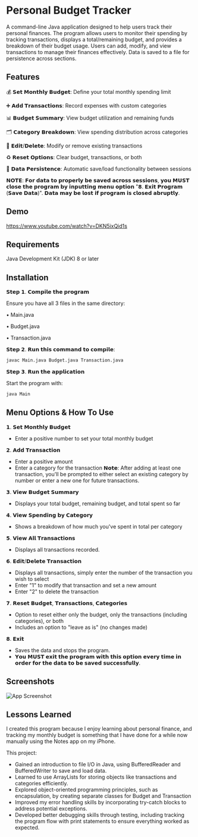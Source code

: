 
# Personal Budget Tracker
A command-line Java application designed to help users track their personal finances. The program allows users to monitor their spending by tracking transactions, displays a total/remaining budget, and provides a breakdown of their budget usage. Users can add, modify, and view transactions to manage their finances effectively. Data is saved to a file for persistence across sections.


## Features
💰 𝗦𝗲𝘁 𝗠𝗼𝗻𝘁𝗵𝗹𝘆 𝗕𝘂𝗱𝗴𝗲𝘁: Define your total monthly spending limit

➕ 𝗔𝗱𝗱 𝗧𝗿𝗮𝗻𝘀𝗮𝗰𝘁𝗶𝗼𝗻𝘀: Record expenses with custom categories

📊 𝗕𝘂𝗱𝗴𝗲𝘁 𝗦𝘂𝗺𝗺𝗮𝗿𝘆: View budget utilization and remaining funds

🗂 𝗖𝗮𝘁𝗲𝗴𝗼𝗿𝘆 𝗕𝗿𝗲𝗮𝗸𝗱𝗼𝘄𝗻: View spending distribution across categories

🔄 𝗘𝗱𝗶𝘁/𝗗𝗲𝗹𝗲𝘁𝗲: Modify or remove existing transactions

♻️ 𝗥𝗲𝘀𝗲𝘁 𝗢𝗽𝘁𝗶𝗼𝗻𝘀: Clear budget, transactions, or both

💾 𝗗𝗮𝘁𝗮 𝗣𝗲𝗿𝘀𝗶𝘀𝘁𝗲𝗻𝗰𝗲: Automatic save/load functionality between sessions

𝗡𝗢𝗧𝗘: 𝗙𝗼𝗿 𝗱𝗮𝘁𝗮 𝘁𝗼 𝗽𝗿𝗼𝗽𝗲𝗿𝗹𝘆 𝗯𝗲 𝘀𝗮𝘃𝗲𝗱 𝗮𝗰𝗿𝗼𝘀𝘀 𝘀𝗲𝘀𝘀𝗶𝗼𝗻𝘀, 𝘆𝗼𝘂 𝗠𝗨𝗦𝗧 𝗰𝗹𝗼𝘀𝗲 𝘁𝗵𝗲 𝗽𝗿𝗼𝗴𝗿𝗮𝗺 𝗯𝘆 𝗶𝗻𝗽𝘂𝘁𝘁𝗶𝗻𝗴 𝗺𝗲𝗻𝘂 𝗼𝗽𝘁𝗶𝗼𝗻 "𝟴. 𝗘𝘅𝗶𝘁 𝗣𝗿𝗼𝗴𝗿𝗮𝗺 (𝗦𝗮𝘃𝗲 𝗗𝗮𝘁𝗮)". 𝗗𝗮𝘁𝗮 𝗺𝗮𝘆 𝗯𝗲 𝗹𝗼𝘀𝘁 𝗶𝗳 𝗽𝗿𝗼𝗴𝗿𝗮𝗺 𝗶𝘀 𝗰𝗹𝗼𝘀𝗲𝗱 𝗮𝗯𝗿𝘂𝗽𝘁𝗹𝘆.



## Demo

https://www.youtube.com/watch?v=DKN5ixQid1s


## Requirements
Java Development Kit (JDK) 8 or later
## Installation

𝗦𝘁𝗲𝗽 𝟭. 𝗖𝗼𝗺𝗽𝗶𝗹𝗲 𝘁𝗵𝗲 𝗽𝗿𝗼𝗴𝗿𝗮𝗺

Ensure you have all 3 files in the same directory:

• Main.java

• Budget.java

• Transaction.java

𝗦𝘁𝗲𝗽 𝟮. 𝗥𝘂𝗻 𝘁𝗵𝗶𝘀 𝗰𝗼𝗺𝗺𝗮𝗻𝗱 𝘁𝗼 𝗰𝗼𝗺𝗽𝗶𝗹𝗲:
```bash
javac Main.java Budget.java Transaction.java
```
𝗦𝘁𝗲𝗽 𝟯. 𝗥𝘂𝗻 𝘁𝗵𝗲 𝗮𝗽𝗽𝗹𝗶𝗰𝗮𝘁𝗶𝗼𝗻

Start the program with:
```bash
java Main
```
    
## Menu Options & How To Use
𝟭. 𝗦𝗲𝘁 𝗠𝗼𝗻𝘁𝗵𝗹𝘆 𝗕𝘂𝗱𝗴𝗲𝘁
- Enter a positive number to set your total monthly budget
  
𝟮. 𝗔𝗱𝗱 𝗧𝗿𝗮𝗻𝘀𝗮𝗰𝘁𝗶𝗼𝗻
- Enter a positive amount
- Enter a category for the transaction
𝗡𝗼𝘁𝗲: After adding at least one transaction, you'll be prompted to either select an existing category by number or enter a new one for future transactions.

𝟯. 𝗩𝗶𝗲𝘄 𝗕𝘂𝗱𝗴𝗲𝘁 𝗦𝘂𝗺𝗺𝗮𝗿𝘆
- Displays your total budget, remaining budget, and total spent so far
  
𝟰. 𝗩𝗶𝗲𝘄 𝗦𝗽𝗲𝗻𝗱𝗶𝗻𝗴 𝗯𝘆 𝗖𝗮𝘁𝗲𝗴𝗼𝗿𝘆
- Shows a breakdown of how much you've spent in total per category
  
𝟱. 𝗩𝗶𝗲𝘄 𝗔𝗹𝗹 𝗧𝗿𝗮𝗻𝘀𝗮𝗰𝘁𝗶𝗼𝗻𝘀
- Displays all transactions recorded.
  
𝟲. 𝗘𝗱𝗶𝘁/𝗗𝗲𝗹𝗲𝘁𝗲 𝗧𝗿𝗮𝗻𝘀𝗮𝗰𝘁𝗶𝗼𝗻
- Displays all transactions, simply enter the number of the transaction you wish to select
- Enter "1" to modify that transaction and set a new amount
- Enter "2" to delete the transaction
  
𝟳. 𝗥𝗲𝘀𝗲𝘁 𝗕𝘂𝗱𝗴𝗲𝘁, 𝗧𝗿𝗮𝗻𝘀𝗮𝗰𝘁𝗶𝗼𝗻𝘀, 𝗖𝗮𝘁𝗲𝗴𝗼𝗿𝗶𝗲𝘀
- Option to reset either only the budget, only the transactions (including categories), or both
- Includes an option to "leave as is" (no changes made)
  
𝟴. 𝗘𝘅𝗶𝘁
- Saves the data and stops the program.
- ​𝗬𝗼𝘂 𝗠𝗨𝗦𝗧 𝗲𝘅𝗶𝘁 𝘁𝗵𝗲 𝗽𝗿𝗼𝗴𝗿𝗮𝗺 𝘄𝗶𝘁𝗵 𝘁𝗵𝗶𝘀 𝗼𝗽𝘁𝗶𝗼𝗻 𝗲𝘃𝗲𝗿𝘆 𝘁𝗶𝗺𝗲 𝗶𝗻 𝗼𝗿𝗱𝗲𝗿 𝗳𝗼𝗿 𝘁𝗵𝗲 𝗱𝗮𝘁𝗮 𝘁𝗼 𝗯𝗲 𝘀𝗮𝘃𝗲𝗱 𝘀𝘂𝗰𝗰𝗲𝘀𝘀𝗳𝘂𝗹𝗹𝘆.
## Screenshots

![App Screenshot](https://i.postimg.cc/yNnWrd4G/Menu.png)



## Lessons Learned
I created this program because I enjoy learning about personal finance, and tracking my monthly budget is something that I have done for a while now manually using the Notes app on my iPhone.


This project:
- Gained an introduction to file I/O in Java, using BufferedReader and BufferedWriter to save and load data.
- Learned to use ArrayLists for storing objects like transactions and categories efficiently.
- Explored object-oriented programming principles, such as encapsulation, by creating separate classes for Budget and Transaction
- Improved my error handling skills by incorporating try-catch blocks to address potential exceptions.
- Developed better debugging skills through testing, including tracking the program flow with print statements to ensure everything worked as expected.
